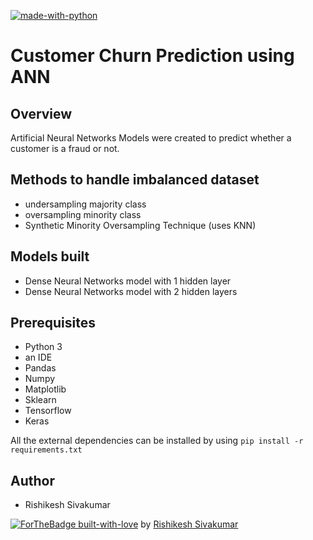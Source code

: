 [![made-with-python](https://img.shields.io/badge/Made%20with-Python-1f425f.svg)](https://www.python.org/)

# Customer Churn Prediction using ANN

## Overview
Artificial Neural Networks Models were created to predict whether a customer is a fraud or not.

## Methods to handle imbalanced dataset 
* undersampling majority class
* oversampling minority class
* Synthetic Minority Oversampling Technique (uses KNN)

## Models built
* Dense Neural Networks model with 1 hidden layer
* Dense Neural Networks model with 2 hidden layers

## Prerequisites
* Python 3 
* an IDE 
* Pandas 
* Numpy 
* Matplotlib 
* Sklearn 
* Tensorflow
* Keras

All the external dependencies can be installed by using ```pip install -r requirements.txt```

## Author
* Rishikesh Sivakumar

[![ForTheBadge built-with-love](http://ForTheBadge.com/images/badges/built-with-love.svg)](https://GitHub.com/Naereen/) by [Rishikesh Sivakumar](https://www.linkedin.com/in/rishikesh-sivakumar-1a166a18b/)
